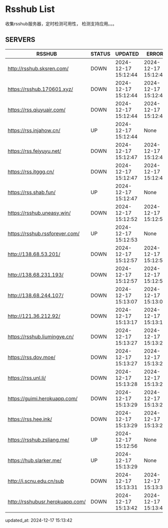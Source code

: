 # Rsshub List

收集rsshub服务器，定时检测可用性， 检测支持应用。。。


## SERVERS

|  RSSHUB   | STATUS  | UPDATED  | ERROR  | TWITTER |  
|  ----  | ----  | ----  | ----  | ---- |  
| http://rsshub.sksren.com/ | DOWN | 2024-12-17 15:12:44 | 2024-12-17 15:12:44 |  
| https://rsshub.170601.xyz/ | DOWN | 2024-12-17 15:12:44 | 2024-12-17 15:12:44 |  
| https://rss.qiuyuair.com/ | DOWN | 2024-12-17 15:12:44 | 2024-12-17 15:12:44 |  
| https://rss.injahow.cn/ | UP | 2024-12-17 15:12:44 | None ||  
| https://rss.feiyuyu.net/ | DOWN | 2024-12-17 15:12:47 | 2024-12-17 15:12:47 |  
| https://rss.itggg.cn/ | DOWN | 2024-12-17 15:12:47 | 2024-12-17 15:12:47 |  
| https://rss.shab.fun/ | UP | 2024-12-17 15:12:47 | None ||  
| https://rsshub.uneasy.win/ | DOWN | 2024-12-17 15:12:52 | 2024-12-17 15:12:52 |  
| https://rsshub.rssforever.com/ | UP | 2024-12-17 15:12:53 | None ||  
| http://138.68.53.201/ | DOWN | 2024-12-17 15:12:57 | 2024-12-17 15:12:57 |  
| http://138.68.231.193/ | DOWN | 2024-12-17 15:12:57 | 2024-12-17 15:12:57 |  
| http://138.68.244.107/ | DOWN | 2024-12-17 15:13:07 | 2024-12-17 15:13:07 |  
| http://121.36.212.92/ | DOWN | 2024-12-17 15:13:17 | 2024-12-17 15:13:17 |  
| https://rsshub.liumingye.cn/ | DOWN | 2024-12-17 15:13:27 | 2024-12-17 15:13:27 |  
| https://rss.dov.moe/ | DOWN | 2024-12-17 15:13:27 | 2024-12-17 15:13:27 |  
| https://rss.unl.li/ | DOWN | 2024-12-17 15:13:28 | 2024-12-17 15:13:28 |  
| https://guimi.herokuapp.com/ | DOWN | 2024-12-17 15:13:29 | 2024-12-17 15:13:29 |  
| https://rss.hee.ink/ | DOWN | 2024-12-17 15:13:29 | 2024-12-17 15:13:29 |  
| https://rsshub.zsliang.me/ | UP | 2024-12-17 15:12:56 | None |OK|  
| https://hub.slarker.me/ | UP | 2024-12-17 15:13:29 | None ||  
| http://i.scnu.edu.cn/sub | DOWN | 2024-12-17 15:13:31 | 2024-12-17 15:13:31 |  
| http://rsshubusr.herokuapp.com/ | DOWN | 2024-12-17 15:13:42 | 2024-12-17 15:13:42 |  
  

updated_at: 2024-12-17 15:13:42  
